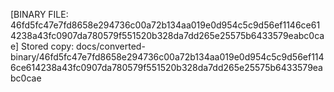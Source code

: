 [BINARY FILE: 46fd5fc47e7fd8658e294736c00a72b134aa019e0d954c5c9d56ef1146ce614238a43fc0907da780579f551520b328da7dd265e25575b6433579eabc0cae]
Stored copy: docs/converted-binary/46fd5fc47e7fd8658e294736c00a72b134aa019e0d954c5c9d56ef1146ce614238a43fc0907da780579f551520b328da7dd265e25575b6433579eabc0cae
